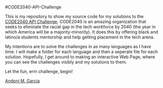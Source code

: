 #CODE2040-API-Challenge

This is my repository to show my source code for my solutions to the [CODE2040 API Challenge](http://challenge.code2040.org/).  CODE2040 is an amazing organization that seeks to eliminate the racial gap in the tech workforce by 2040 (the year in which America will be a majority-minority).  It does this by offering black and latino/a students mentorship and help getting placement in the tech arena.

My intentions are to solve the challenges in as many languages as I have time. I will make a folder for each language and then a seperate file for each solution. Hopefully, I get around to making an interactive Web Page, where you can see the challenges visibly and my solutions to them.

Let the fun, erm challenge, begin!

[Andoni M. Garcia](mailto:andoni@uchicago.edu)
